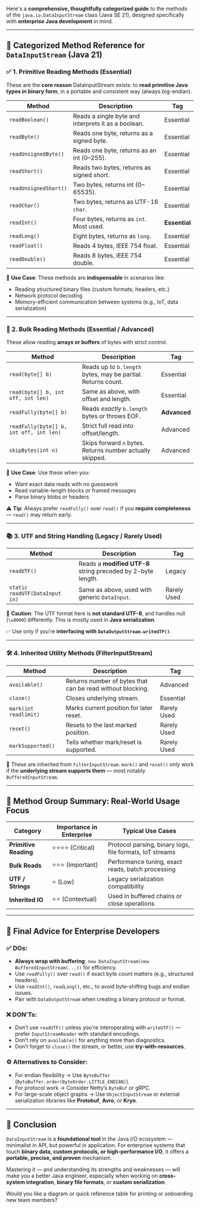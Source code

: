 Here's a **comprehensive, thoughtfully categorized guide** to the methods of the `java.io.DataInputStream` class (Java SE 21), designed specifically with **enterprise Java development** in mind.

---

## 🌟 **Categorized Method Reference for `DataInputStream` (Java 21)**

### ✅ **1. Primitive Reading Methods (Essential)**
These are the **core reason** DataInputStream exists: to **read primitive Java types in binary form**, in a portable and consistent way (always big-endian).

| Method | Description | Tag |
|--------|-------------|-----|
| `readBoolean()` | Reads a single byte and interprets it as a boolean. | Essential |
| `readByte()` | Reads one byte, returns as a signed byte. | Essential |
| `readUnsignedByte()` | Reads one byte, returns as an int (0–255). | Essential |
| `readShort()` | Reads two bytes, returns as signed short. | Essential |
| `readUnsignedShort()` | Two bytes, returns int (0–65535). | Essential |
| `readChar()` | Two bytes, returns as UTF-16 `char`. | Essential |
| `readInt()` | Four bytes, returns as `int`. Most used. | **Essential** |
| `readLong()` | Eight bytes, returns as `long`. | Essential |
| `readFloat()` | Reads 4 bytes, IEEE 754 float. | Essential |
| `readDouble()` | Reads 8 bytes, IEEE 754 double. | Essential |

📝 **Use Case**: These methods are **indispensable** in scenarios like:
- Reading structured binary files (custom formats, headers, etc.)
- Network protocol decoding
- Memory-efficient communication between systems (e.g., IoT, data serialization)

---

### 🔄 **2. Bulk Reading Methods (Essential / Advanced)**
These allow reading **arrays or buffers** of bytes with strict control.

| Method | Description | Tag |
|--------|-------------|-----|
| `read(byte[] b)` | Reads up to `b.length` bytes, may be partial. Returns count. | Essential |
| `read(byte[] b, int off, int len)` | Same as above, with offset and length. | Essential |
| `readFully(byte[] b)` | Reads *exactly* `b.length` bytes or throws EOF. | **Advanced** |
| `readFully(byte[] b, int off, int len)` | Strict full read into offset/length. | Advanced |
| `skipBytes(int n)` | Skips forward `n` bytes. Returns number actually skipped. | Advanced |

📝 **Use Case**: Use these when you:
- Want exact data reads with no guesswork
- Read variable-length blocks or framed messages
- Parse binary blobs or headers

⚠️ **Tip**: Always prefer `readFully()` over `read()` if you **require completeness** — `read()` may return early.

---

### 📚 **3. UTF and String Handling (Legacy / Rarely Used)**

| Method | Description | Tag |
|--------|-------------|-----|
| `readUTF()` | Reads a **modified UTF-8** string preceded by 2-byte length. | Legacy |
| `static readUTF(DataInput in)` | Same as above, used with generic `DataInput`. | Rarely Used |

📝 **Caution**: The UTF format here is **not standard UTF-8**, and handles null (`\u0000`) differently. This is mostly used in **Java serialization**.

✅ Use only if you’re **interfacing with `DataOutputStream.writeUTF()`**.

---

### 🛠️ **4. Inherited Utility Methods (FilterInputStream)**

| Method | Description | Tag |
|--------|-------------|-----|
| `available()` | Returns number of bytes that can be read without blocking. | Advanced |
| `close()` | Closes underlying stream. | Essential |
| `mark(int readlimit)` | Marks current position for later reset. | Rarely Used |
| `reset()` | Resets to the last marked position. | Rarely Used |
| `markSupported()` | Tells whether mark/reset is supported. | Rarely Used |

📝 These are inherited from `FilterInputStream`. `mark()` and `reset()` only work if the **underlying stream supports them** — most notably `BufferedInputStream`.

---

## 🧩 **Method Group Summary: Real-World Usage Focus**

| Category | Importance in Enterprise | Typical Use Cases |
|---------|---------------------------|-------------------|
| **Primitive Reading** | ⭐⭐⭐⭐ (Critical) | Protocol parsing, binary logs, file formats, IoT streams |
| **Bulk Reads** | ⭐⭐⭐ (Important) | Performance tuning, exact reads, batch processing |
| **UTF / Strings** | ⭐ (Low) | Legacy serialization compatibility |
| **Inherited IO** | ⭐⭐ (Contextual) | Used in buffered chains or close operations |

---

## 🧠 **Final Advice for Enterprise Developers**

### ✅ **DOs:**
- **Always wrap with buffering**: `new DataInputStream(new BufferedInputStream(...))` for efficiency.
- Use `readFully()` over `read()` if exact byte count matters (e.g., structured headers).
- Use `readInt()`, `readLong()`, etc., to avoid byte-shifting bugs and endian issues.
- Pair with `DataOutputStream` when creating a binary protocol or format.

### ❌ **DON’Ts:**
- Don’t use `readUTF()` unless you're interoperating with `writeUTF()` — prefer `InputStreamReader` with standard encodings.
- Don’t rely on `available()` for anything more than diagnostics.
- Don’t forget to `close()` the stream, or better, use **try-with-resources**.

### ⚙️ **Alternatives to Consider:**
- For endian flexibility → Use `ByteBuffer` (`ByteBuffer.order(ByteOrder.LITTLE_ENDIAN)`).
- For protocol work → Consider Netty’s `ByteBuf` or gRPC.
- For large-scale object graphs → Use `ObjectInputStream` or external serialization libraries like **Protobuf**, **Avro**, or **Kryo**.

---

## 🏁 Conclusion

`DataInputStream` is a **foundational tool** in the Java I/O ecosystem — minimalist in API, but powerful in application. For enterprise systems that touch **binary data, custom protocols, or high-performance I/O**, it offers a **portable, precise, and proven** mechanism.

Mastering it — and understanding its strengths and weaknesses — will make you a better Java engineer, especially when working on **cross-system integration**, **binary file formats**, or **custom serialization**.

Would you like a diagram or quick reference table for printing or onboarding new team members?